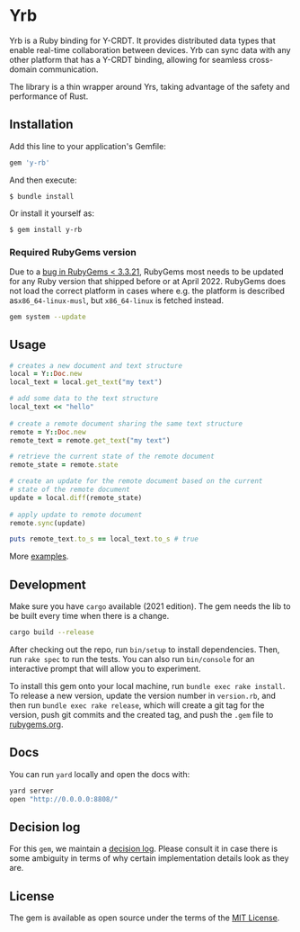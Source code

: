 # Yrb

Yrb is a Ruby binding for Y-CRDT. It provides distributed data types that enable
real-time collaboration between devices. Yrb can sync data with any other
platform that has a Y-CRDT binding, allowing for seamless cross-domain
communication.

The library is a thin wrapper around Yrs, taking advantage of the safety and
performance of Rust.

## Installation

Add this line to your application's Gemfile:

```ruby
gem 'y-rb'
```

And then execute:

    $ bundle install

Or install it yourself as:

    $ gem install y-rb

### Required RubyGems version

Due to a [bug in RubyGems < 3.3.21](https://github.com/rubygems/rubygems/pull/5852),
RubyGems most needs to be updated for any Ruby version that shipped before or at
April 2022. RubyGems does not load the correct platform in cases where e.g. the
platform is described as`x86_64-linux-musl`, but `x86_64-linux` is fetched
instead. 

```bash
gem system --update
```

## Usage

```ruby
# creates a new document and text structure
local = Y::Doc.new 
local_text = local.get_text("my text")

# add some data to the text structure
local_text << "hello"  
  
# create a remote document sharing the same text structure
remote = Y::Doc.new 
remote_text = remote.get_text("my text")  

# retrieve the current state of the remote document
remote_state = remote.state  

# create an update for the remote document based on the current
# state of the remote document
update = local.diff(remote_state)  
  
# apply update to remote document
remote.sync(update)  

puts remote_text.to_s == local_text.to_s # true  
```  

More [examples](docs/examples.md).

## Development

Make sure you have `cargo` available (2021 edition). The gem needs the lib to
be built every time when there is a change.

```bash
cargo build --release
```

After checking out the repo, run `bin/setup` to install dependencies. Then,
run `rake spec` to run the tests. You can also run `bin/console` for an
interactive prompt that will allow you to experiment.

To install this gem onto your local machine, run `bundle exec rake install`.
To release a new version, update the version number in `version.rb`, and then
run `bundle exec rake release`, which will create a git tag for the version,
push git commits and the created tag, and push the `.gem` file to
[rubygems.org](https://rubygems.org).

## Docs

You can run `yard` locally and open the docs with:

```bash
yard server 
open "http://0.0.0.0:8808/"
```

## Decision log

For this `gem`, we maintain a [decision log](docs/decisions.md). Please consult it
in case there is some ambiguity in terms of why certain implementation details
look as they are. 

## License

The gem is available as open source under the terms of the
[MIT License](https://opensource.org/licenses/MIT).
